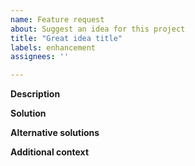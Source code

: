 ```yaml
---
name: Feature request
about: Suggest an idea for this project
title: "Great idea title"
labels: enhancement
assignees: ''

---
```


**Description**
<!-- 
Is your feature request related to a problem? Please describe.
A clear and concise description of what the problem is. 
Ex. I'm always frustrated when [...]
-->

**Solution**
<!--
Describe the solution you'd like
A clear and concise description of what you want to happen.
-->

**Alternative solutions**
<!--
Describe alternatives you've considered
A clear and concise description of any alternative solutions or features you've considered.
-->

**Additional context**
<!--
Add any other *context* or *screenshots* about the feature request here.
-->